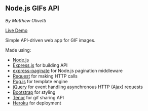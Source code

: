Node.js GIFs API
---
*By Matthew Olivetti*

[Live Demo](https://nodejs-gifs-api.herokuapp.com/)

Simple API-driven web app for GIF images.

Made using:
- [Node.js](https://nodejs.org) 
- [Express.js](https://expressjs.com/) for building API
- [express-paginate](https://github.com/expressjs/express-paginate) for Node.js pagination middleware
- [Request](https://www.npmjs.com/package/request) for making HTTP calls
- [Pug.js](https://pugjs.org/) for template engine
- [jQuery](http://api.jquery.com/jquery.ajax/) for event handling asynchronous HTTP (Ajax) requests
- [Bootstrap](https://getbootstrap.com/) for styling
- [Tenor](https://tenor.com/) for gif sharing API
- [Heroku](https://www.heroku.com/) for deployment

